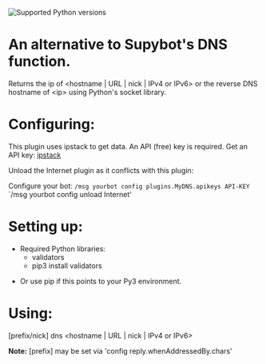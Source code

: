 ![Supported Python versions](https://img.shields.io/badge/python-3.4%2C%203.5%2C%203.6%2C%203.7%2C%203.8-blue.svg)
# An alternative to Supybot's DNS function.
Returns the ip of <hostname | URL | nick | IPv4 or IPv6> or the reverse DNS hostname of \<ip\> using Python's socket library.

Configuring:
===========

This plugin uses ipstack to get data. An API (free) key is required.
Get an API key: [ipstack](https://ipstack.com/)

Unload the Internet plugin as it conflicts with this plugin:

Configure your bot: 
`/msg yourbot config plugins.MyDNS.apikeys API-KEY`
`/msg yourbot config unload Internet'

Setting up:
==========

* Required Python libraries:
    - validators
    * pip3 install validators
- Or use pip if this points to your Py3 environment.

Using:
=====

[prefix/nick] dns <hostname | URL | nick | IPv4 or IPv6>

**Note:** [prefix] may be set via 'config reply.whenAddressedBy.chars'
